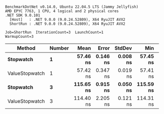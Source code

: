 ```

BenchmarkDotNet v0.14.0, Ubuntu 22.04.5 LTS (Jammy Jellyfish)
AMD EPYC 7763, 1 CPU, 4 logical and 2 physical cores
.NET SDK 9.0.101
  [Host]   : .NET 9.0.0 (9.0.24.52809), X64 RyuJIT AVX2
  ShortRun : .NET 9.0.0 (9.0.24.52809), X64 RyuJIT AVX2

Job=ShortRun  IterationCount=3  LaunchCount=1  
WarmupCount=3  

```
| Method         | Number | Mean      | Error    | StdDev   | Min       | Max       | Allocated |
|--------------- |------- |----------:|---------:|---------:|----------:|----------:|----------:|
| **Stopwatch**      | **1**      |  **57.46 ns** | **0.146 ns** | **0.008 ns** |  **57.45 ns** |  **57.46 ns** |         **-** |
| ValueStopwatch | 1      |  57.42 ns | 0.347 ns | 0.019 ns |  57.41 ns |  57.44 ns |         - |
| **Stopwatch**      | **3**      | **115.65 ns** | **0.915 ns** | **0.050 ns** | **115.59 ns** | **115.69 ns** |         **-** |
| ValueStopwatch | 3      | 114.40 ns | 2.205 ns | 0.121 ns | 114.31 ns | 114.54 ns |         - |
